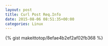 ```yaml
---
layout: post                                                                                                              
title: Curl Post Req.Info                                                                                                                       
date: 2015-08-06 08:51:35+00:00                                                                                                                        
categories: Linux                                                                                                                
---                                                                                                                              
```


{% gist makeittotop/8efae4b2ef2af02fb368 %}                                                                                                           

